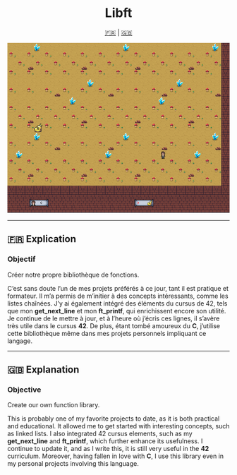 <h1 align="center">Libft</h1>

<p align="center">
  <a href="#explication-fr">🇫🇷</a> | <a href="#explanation-en">🇬🇧</a>
</p>

<p align="center">
  <img src="https://github.com/BenjamsC08/so_long/blob/main/.ressources_git/so_long_1.gif" alt="GIF du projet So_Long">
</p>

---

## <a name="explication-fr"></a>🇫🇷 Explication

### Objectif
Créer notre propre bibliothèque de fonctions.

C’est sans doute l’un de mes projets préférés à ce jour, tant il est pratique et formateur. Il m’a permis de m’initier à des concepts intéressants, comme les listes chaînées. J’y ai également intégré des éléments du cursus de 42, tels que mon **get_next_line** et mon **ft_printf**, qui enrichissent encore son utilité. Je continue de le mettre à jour, et à l’heure où j’écris ces lignes, il s’avère très utile dans le cursus **42**. De plus, étant tombé amoureux du **C**, j’utilise cette bibliothèque même dans mes projets personnels impliquant ce langage.

---

## <a name="#explanation-en"></a>🇬🇧 Explanation

### Objective
Create our own function library.

This is probably one of my favorite projects to date, as it is both practical and educational. It allowed me to get started with interesting concepts, such as linked lists. I also integrated 42 cursus elements, such as my **get_next_line** and **ft_printf**, which further enhance its usefulness. I continue to update it, and as I write this, it is still very useful in the **42** curriculum. Moreover, having fallen in love with **C**, I use this library even in my personal projects involving this language.
